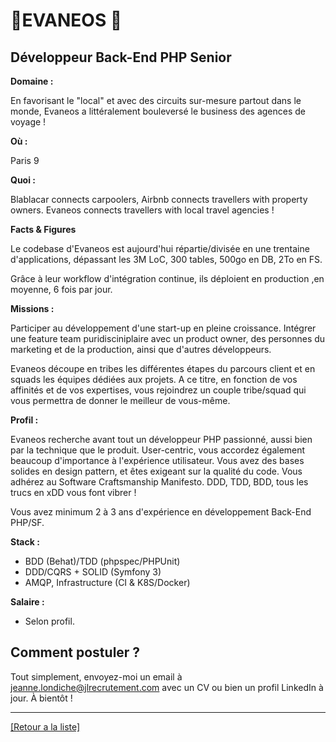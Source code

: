 # 🛫EVANEOS 🛫

## Développeur Back-End PHP Senior

**Domaine :** 

En favorisant le "local" et avec des circuits sur-mesure partout dans le monde, Evaneos a littéralement bouleversé le business des agences de voyage !

**Où :** 

Paris 9

**Quoi :** 

Blablacar connects carpoolers, Airbnb connects travellers with property owners. Evaneos connects travellers with local travel agencies !

**Facts & Figures**

Le codebase d'Evaneos est aujourd'hui répartie/divisée en une trentaine d'applications, dépassant les 3M LoC, 300 tables, 500go en DB, 2To en FS.

Grâce à leur workflow d'intégration continue, ils déploient en production ,en moyenne, 6 fois par jour.

**Missions :** 

Participer au développement d'une start-up en pleine croissance. Intégrer une feature team puridisciniplaire avec un product owner, des personnes du marketing et de la production, ainsi que d'autres développeurs.

Evaneos découpe en tribes les différentes étapes du parcours client et en squads les équipes dédiées aux projets. A ce titre, en fonction de vos affinités et de vos expertises, vous rejoindrez un couple tribe/squad qui vous permettra de donner le meilleur de vous-même.


**Profil :** 

Evaneos recherche avant tout un développeur PHP passionné, aussi bien par la technique que le produit. User-centric, vous accordez également beaucoup d'importance à l'expérience utilisateur. Vous avez des bases solides en design pattern, et êtes exigeant sur la qualité du code. Vous adhérez au Software Craftsmanship Manifesto. DDD, TDD, BDD, tous les trucs en xDD vous font vibrer !

Vous avez minimum 2 à 3 ans d'expérience en développement Back-End PHP/SF.

**Stack :** 

* BDD (Behat)/TDD (phpspec/PHPUnit) 
* DDD/CQRS + SOLID (Symfony 3)
* AMQP, Infrastructure (CI & K8S/Docker)

**Salaire :** 

* Selon profil.

## Comment postuler ?

Tout simplement, envoyez-moi un email à jeanne.londiche@jlrecrutement.com avec un CV ou bien un profil LinkedIn à jour. À bientôt ! 

----
<a href="https://github.com/jlondiche/job-board-php/blob/master/README.md">[Retour a la liste]</a>